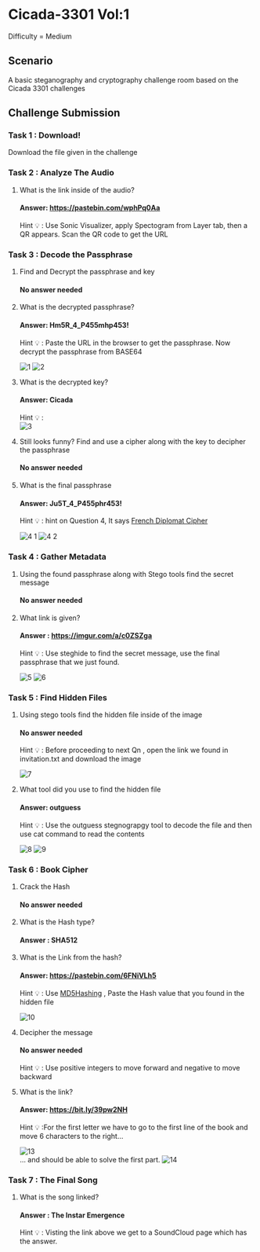 # Cicada-3301 Vol:1

   Difficulty = Medium
   
Scenario
------------
A basic steganography and cryptography challenge room based on the Cicada 3301 challenges

Challenge Submission
---------------------

### Task 1 : Download!
  Download the file given in the challenge

### Task 2 : Analyze The Audio
  1. What is the link inside of the audio?
      #### Answer: https://pastebin.com/wphPq0Aa
      Hint 💡 : Use Sonic Visualizer, apply Spectogram from Layer tab, then a QR appears. Scan the QR code to get the URL
### Task 3 : Decode the Passphrase

  1. Find and Decrypt the passphrase and key
      #### No answer needed    
  2. What is the decrypted passphrase?        
      #### Answer: Hm5R_4_P455mhp453!
      Hint 💡 :  Paste the URL in the browser to get the passphrase. Now decrypt the passphrase from BASE64
     
     ![1](https://github.com/AthiraBR/PortfolioProjects/assets/87892369/fa90d358-256c-4ad7-bd3d-1af4b5b12fd9)
     ![2](https://github.com/AthiraBR/PortfolioProjects/assets/87892369/9c3bed36-0dc1-4432-9fb9-4813de43535a)

  3. What is the decrypted key?      
      #### Answer: Cicada
      Hint 💡 :    
      ![3](https://github.com/AthiraBR/PortfolioProjects/assets/87892369/90a01b9c-0393-4c15-ba38-69ea1e62fca3)

  4. Still looks funny? Find and use a cipher along with the key to decipher the passphrase      
      #### No answer needed
  5. What is the final passphrase
      #### Answer: Ju5T_4_P455phr453!
      Hint 💡 :    hint on Question 4, It says [French Diplomat Cipher](https://www.boxentriq.com/code-breaking/vigenere-cipher)
     
     ![4 1](https://github.com/AthiraBR/PortfolioProjects/assets/87892369/a010a425-f000-4b9f-8198-825d6013c148)
     ![4 2](https://github.com/AthiraBR/PortfolioProjects/assets/87892369/eb257188-e9fe-4c9f-b974-c149788aebf2)


### Task 4 : Gather Metadata

  1. Using the found passphrase along with Stego tools find the secret message
      #### No answer needed

  2. What link is given?   
      #### Answer : https://imgur.com/a/c0ZSZga
      Hint 💡 : Use steghide to find the secret message, use the final passphrase that we just found.
     
      ![5](https://github.com/AthiraBR/PortfolioProjects/assets/87892369/a48231af-3fe9-4871-9182-ac346d56dc71)
      ![6](https://github.com/AthiraBR/PortfolioProjects/assets/87892369/d9c87ba8-dde0-44e4-9c57-c8f4aebb0587)


### Task 5 : Find Hidden Files

  1. Using stego tools find the hidden file inside of the image
      #### No answer needed
      Hint 💡 : Before proceeding to next Qn , open the link we found in invitation.txt and download the image
     
      ![7](https://github.com/AthiraBR/PortfolioProjects/assets/87892369/31cf4565-3115-487b-a260-add18a478df1)

  2. What tool did you use to find the hidden file      
      #### Answer: outguess
      Hint 💡 : Use the outguess stegnograpgy tool to decode the file and then use cat command to read the contents
     
     ![8](https://github.com/AthiraBR/PortfolioProjects/assets/87892369/f6b28a52-4170-4c44-bfb2-fe9a9986a9ef)
     ![9](https://github.com/AthiraBR/PortfolioProjects/assets/87892369/8ccc3667-ce06-4358-bd03-c0d78c3bf396)


### Task 6 : Book Cipher

  1. Crack the Hash      
      #### No answer needed
     
  2. What is the Hash type?      
      #### Answer : SHA512
     
  3. What is the Link from the hash?   
      #### Answer: https://pastebin.com/6FNiVLh5
      Hint 💡 : Use [MD5Hashing](https://md5hashing.net/) , Paste the Hash value that you found in the hidden file
     
     ![10](https://github.com/AthiraBR/PortfolioProjects/assets/87892369/27c2b7ea-0fab-46a7-b8ad-2a55d63febc9)

  4. Decipher the message
      #### No answer needed
      Hint 💡 : Use positive integers to move forward and negative to move backward     
     
  6. What is the link?  
      #### Answer: https://bit.ly/39pw2NH
      Hint 💡 :For the first letter we have to go to the first line of the book and move 6 characters to the right…
     
        ![13](https://github.com/AthiraBR/PortfolioProjects/assets/87892369/f21849af-c6ee-43f0-9820-9d73a0d9567b)                                        
     … and should be able to solve the first part.
        ![14](https://github.com/AthiraBR/PortfolioProjects/assets/87892369/10a93548-e744-445a-8211-1ec2377495ce)
     
### Task 7 : The Final Song

  1. What is the song linked?
      #### Answer : The Instar Emergence
      Hint 💡 : Visting the link above we get to a SoundCloud page which has the answer.
